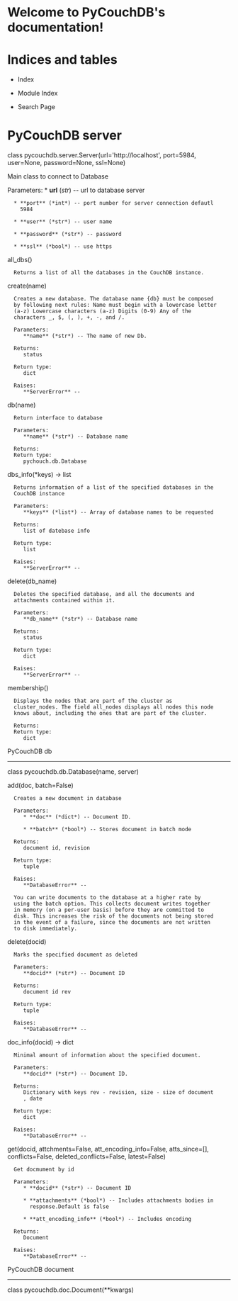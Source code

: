 Welcome to PyCouchDB's documentation!
=====================================


Indices and tables
==================

* Index

* Module Index

* Search Page


PyCouchDB server
================

class pycouchdb.server.Server(url='http://localhost', port=5984, user=None, password=None, ssl=None)

   Main class to connect to Database

   Parameters:
      * **url** (*str*) -- url to database server

      * **port** (*int*) -- port number for server connection defautl
        5984

      * **user** (*str*) -- user name

      * **password** (*str*) -- password

      * **ssl** (*bool*) -- use https

   all_dbs()

      Returns a list of all the databases in the CouchDB instance.

   create(name)

      Creates a new database. The database name {db} must be composed
      by following next rules: Name must begin with a lowercase letter
      (a-z) Lowercase characters (a-z) Digits (0-9) Any of the
      characters _, $, (, ), +, -, and /.

      Parameters:
         **name** (*str*) -- The name of new Db.

      Returns:
         status

      Return type:
         dict

      Raises:
         **ServerError** --

   db(name)

      Return interface to database

      Parameters:
         **name** (*str*) -- Database name

      Returns:
      Return type:
         pychouch.db.Database

   dbs_info(*keys) -> list

      Returns information of a list of the specified databases in the
      CouchDB instance

      Parameters:
         **keys** (*list*) -- Array of database names to be requested

      Returns:
         list of datebase info

      Return type:
         list

      Raises:
         **ServerError** --

   delete(db_name)

      Deletes the specified database, and all the documents and
      attachments contained within it.

      Parameters:
         **db_name** (*str*) -- Database name

      Returns:
         status

      Return type:
         dict

      Raises:
         **ServerError** --

   membership()

      Displays the nodes that are part of the cluster as
      cluster_nodes. The field all_nodes displays all nodes this node
      knows about, including the ones that are part of the cluster.

      Returns:
      Return type:
         dict


PyCouchDB db
************

class pycouchdb.db.Database(name, server)

   add(doc, batch=False)

      Creates a new document in database

      Parameters:
         * **doc** (*dict*) -- Document ID.

         * **batch** (*bool*) -- Stores document in batch mode

      Returns:
         document id, revision

      Return type:
         tuple

      Raises:
         **DatabaseError** --

      You can write documents to the database at a higher rate by
      using the batch option. This collects document writes together
      in memory (on a per-user basis) before they are committed to
      disk. This increases the risk of the documents not being stored
      in the event of a failure, since the documents are not written
      to disk immediately.

   delete(docid)

      Marks the specified document as deleted

      Parameters:
         **docid** (*str*) -- Document ID

      Returns:
         document id rev

      Return type:
         tuple

      Raises:
         **DatabaseError** --

   doc_info(docid) -> dict

      Minimal amount of information about the specified document.

      Parameters:
         **docid** (*str*) -- Document ID.

      Returns:
         Dictionary with keys rev - revision, size - size of document
         , date

      Return type:
         dict

      Raises:
         **DatabaseError** --

   get(docid, attchments=False, att_encoding_info=False, atts_since=[], conflicts=False, deleted_conflicts=False, latest=False)

      Get docmument by id

      Parameters:
         * **docid** (*str*) -- Document ID

         * **attachments** (*bool*) -- Includes attachments bodies in
           response.Default is false

         * **att_encoding_info** (*bool*) -- Includes encoding

      Returns:
         Document

      Raises:
         **DatabaseError** --


PyCouchDB document
******************

class pycouchdb.doc.Document(**kwargs)
